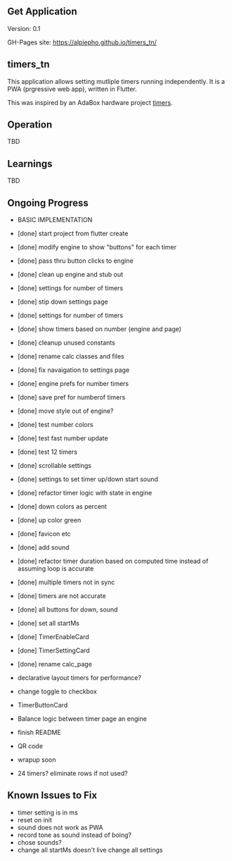 ## Get Application
Version: 0.1

GH-Pages site: https://alpiepho.github.io/timers_tn/

## timers_tn

This application allows setting mutliple timers running independently. It is a PWA (prgressive web app), written in Flutter.

This was inspired by an AdaBox hardware project [timers](https://github.com/alpiepho/macropad/tree/master/timers_cp).

## Operation
TBD

## Learnings
TBD

## Ongoing Progress

- BASIC IMPLEMENTATION
- [done] start project from flutter create
- [done] modify engine to show "buttons" for each timer
- [done] pass thru button clicks to engine
- [done] clean up engine and stub out
- [done] settings for number of timers
- [done] stip down settings page
- [done] settings for number of timers
- [done] show timers based on number (engine and page)
- [done] cleanup unused constants
- [done] rename calc classes and files
- [done] fix navaigation to settings page
- [done] engine prefs for number timers
- [done] save pref for numberof timers
- [done] move style out of engine?
- [done] test number colors
- [done] test fast number update
- [done] test 12 timers
- [done] scrollable settings
- [done] settings to set timer up/down start sound
- [done] refactor timer logic with state in engine
- [done] down colors as percent
- [done] up color green
- [done] favicon etc
- [done] add sound
- [done] refactor timer duration based on computed time instead of assuming loop is accurate
- [done] multiple timers not in sync
- [done] timers are not accurate
- [done] all buttons for down, sound
- [done] set all startMs
- [done] TimerEnableCard
- [done] TimerSettingCard
- [done] rename calc_page

- declarative layout timers for performance?
- change toggle to checkbox
- TimerButtonCard
- Balance logic between timer page an engine
- finish README
- QR code
- wrapup soon
- 24 timers? eliminate rows if not used?

## Known Issues to Fix
- timer setting is in ms
- reset on init
- sound does not work as PWA
- record tone as sound instead of boing?
- chose sounds?
- change all startMs doesn't live change all settings
